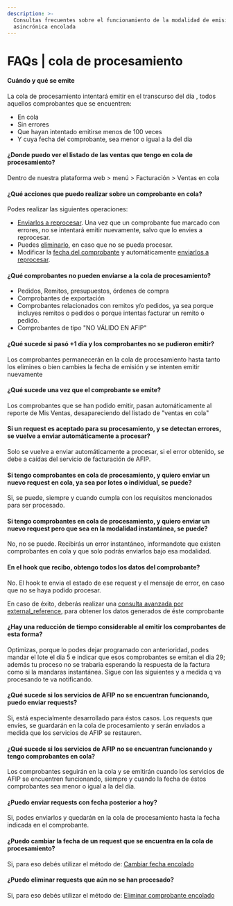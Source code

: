 ```yaml
---
description: >-
  Consultas frecuentes sobre el funcionamiento de la modalidad de emisión
  asincrónica encolada
---
```


# FAQs | cola de procesamiento

#### Cuándo y qué se emite

La cola de procesamiento intentará emitir en el transcurso del día , todos aquellos comprobantes que se encuentren:

* En cola
* Sin errores
* Que hayan intentado emitirse menos de 100 veces
* Y cuya fecha del comprobante, sea menor o igual a la del dia

#### ¿Donde puedo ver el listado de las ventas que tengo en cola de procesamiento?

Dentro de nuestra plataforma web >  menú > Facturación > Ventas en cola

#### ¿Qué acciones que puedo realizar sobre un comprobante en cola?

Podes realizar las siguientes operaciones:

* [Enviarlos a reprocesar](api-factura-electronica-afip-facturacion-ventas/reenviar-a-procesar-comprobante-encolado-con-error.md). Una vez que un comprobante fue marcado con errores, no se intentará emitir nuevamente, salvo que lo envies a reprocesar.
* Puedes [eliminarlo](api-factura-electronica-afip-facturacion-ventas/eliminar-comprobantes-encolados.md), en caso que no se pueda procesar.
* Modificar la [fecha del comprobante](api-factura-electronica-afip-facturacion-ventas/cambiar-fecha-a-comprobante-encolado.md) y automáticamente [enviarlos a reprocesar](api-factura-electronica-afip-facturacion-ventas/reenviar-a-procesar-comprobante-encolado-con-error.md).&#x20;

#### ¿Qué comprobantes no pueden enviarse a la cola de procesamiento?

* Pedidos, Remitos, presupuestos, órdenes de compra
* Comprobantes de exportación
* Comprobantes relacionados con remitos y/o pedidos, ya sea porque incluyes remitos o pedidos o porque intentas facturar un remito o pedido.
* Comprobantes de tipo "NO VÁLIDO EN AFIP"

#### ¿Qué sucede si pasó +1 día y los comprobantes no se pudieron emitir?

Los comprobantes permanecerán en la cola de procesamiento hasta tanto los elimines o bien cambies la fecha de emisión y se intenten emitir nuevamente

#### ¿Qué sucede una vez que el comprobante se emite?

Los comprobantes que se han podido emitir, pasan automáticamente al reporte de Mis Ventas, desapareciendo del listado de "ventas en cola"

#### Si un request es aceptado para su procesamiento, y se detectan errores, se vuelve a enviar automáticamente a procesar?

Solo se vuelve a enviar automáticamente a procesar, si el error obtenido, se debe a caídas del servicio de facturación de AFIP.

#### Si tengo comprobantes en cola de procesamiento, y quiero enviar un nuevo request en cola, ya sea por lotes o individual, se puede?

Si, se puede, siempre y cuando cumpla con los requisitos mencionados para ser procesado.

#### Si tengo comprobantes en cola de procesamiento, y quiero enviar un nuevo request pero que sea en la modalidad instantánea, se puede?

No, no se puede. Recibirás un error instantáneo, informandote que existen comprobantes en cola y que solo podrás enviarlos bajo esa modalidad.&#x20;

#### En el hook que recibo, obtengo todos los datos del comprobante?

No. El hook te envia el estado de ese request y el mensaje de error, en caso que no se haya podido procesar.&#x20;

En caso de éxito, deberás realizar una  [consulta avanzada por external\_reference](api-factura-electronica-afip-facturacion-ventas/consulta-avanzada-de-comprobantes-enviados.md#como-realizar-una-consulta-avanzada-por-external-reference),  para obtener los datos generados de éste comprobante

#### ¿Hay una reducción de tiempo considerable al emitir los comprobantes de esta forma?

Optimizas, porque lo podes dejar programado con anterioridad, podes mandar el lote el dia 5 e indicar que esos comprobantes se emitan el dia 29; además tu proceso no se trabaria esperando la respuesta de la factura como si la mandaras instantánea. Sigue con las siguientes y a medida q va procesando te va notificando.

#### ¿Qué sucede si los servicios de AFIP no se encuentran funcionando, puedo enviar requests?

Si, está especialmente desarrollado para éstos casos. Los requests que envíes, se guardarán en la cola de procesamiento y serán enviados a medida que los servicios de AFIP se restauren.

#### ¿Qué sucede si los servicios de AFIP no se encuentran funcionando y tengo comprobantes en cola?

Los comprobantes seguirán en la cola y se emitirán cuando los servicios de AFIP se encuentren funcionando, siempre y cuando la fecha de éstos comprobantes sea menor o igual a la del día.

#### ¿Puedo enviar requests con fecha posterior a hoy?

Si, podes enviarlos y quedarán en la cola de procesamiento hasta la fecha indicada en el comprobante.

#### ¿Puedo cambiar la fecha de un request que se encuentra en la cola de procesamiento?

Si, para eso debés utilizar el método de:  [Cambiar fecha encolado](api-factura-electronica-afip-facturacion-ventas/cambiar-fecha-a-comprobante-encolado.md)

#### ¿Puedo eliminar requests que aún no se han procesado?

Si, para eso debés utilizar el método de:  [Eliminar comprobante encolado](api-factura-electronica-afip-facturacion-ventas/eliminar-comprobantes-encolados.md)
